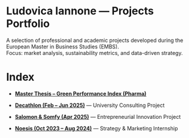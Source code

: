 # Ludovica Iannone — Projects Portfolio

A selection of professional and academic projects developed during the European Master in Business Studies (EMBS).  
Focus: market analysis, sustainability metrics, and data-driven strategy.

# Index

- **[Master Thesis – Green Performance Index (Pharma)](https://github.com/ludovica-iannone/projects-portfolio/blob/main/Thesis_Expose_Green_Performance_Index.pdf)**

- **[Decathlon (Feb – Jun 2025)](./Decathlon%20project%20summary.pdf)** — University Consulting Project
  
- **[Salomon & Somfy (Apr 2025)](./Salomon%20somfy%20project%20summary.pdf)** — Entrepreneurial Innovation Project
  
- **[Noesis (Oct 2023 – Aug 2024)](./Noesis%20project%20summary.pdf)** — Strategy & Marketing Internship   

